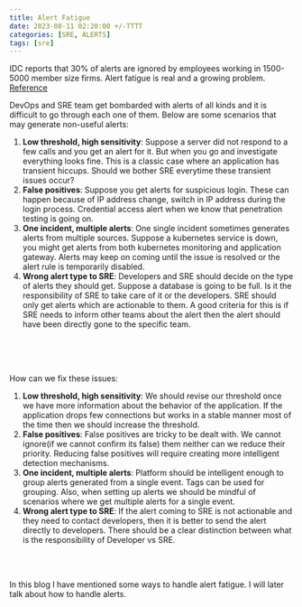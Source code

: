 ```yaml
---
title: Alert Fatigue
date: 2023-08-11 02:20:00 +/-TTTT
categories: [SRE, ALERTS]
tags: [sre]
---
```


IDC reports that 30% of alerts are ignored by employees working in 1500-5000 member size firms. Alert fatigue is real and a growing problem. [Reference](https://www.criticalstart.com/resources/in-cybersecurity-every-alert-matters/)

DevOps and SRE team get bombarded with alerts of all kinds and it is difficult to go through each one of them. 
Below are some scenarios that may generate non-useful alerts:
1. **Low threshold, high sensitivity**: Suppose a server did not respond to a few calls and you get an alert for it. But when you go and investigate everything looks fine. This is a classic case where an application has transient hiccups. Should we bother SRE everytime these transient issues occur?
2. **False positives**: Suppose you get alerts for suspicious login. These can happen because of IP address change, switch in IP address during the login process. Credential access alert when we know that penetration testing is going on.
3. **One incident, multiple alerts**: One single incident sometimes generates alerts from multiple sources. Suppose a kubernetes service is down, you might get alerts from both kubernetes monitoring and application gateway. Alerts may keep on coming until the issue is resolved or the alert rule is temporarily disabled.
4. **Wrong alert type to SRE**: Developers and SRE should decide on the type of alerts they should get. Suppose a database is going to be full. Is it the responsibility of SRE to take care of it or the developers. SRE should only get alerts which are actionable to them. A good criteria for this is if SRE needs to inform other teams about the alert then the alert should have been directly gone to the specific team. 
<br>
<br>
<br>


How can we fix these issues:
1. **Low threshold, high sensitivity**: We should revise our threshold once we have more information about the behavior of the application. If the application drops few connections but works in a stable manner most of the time then we should increase the threshold.
2. **False positives**: False positives are tricky to be dealt with. We cannot ignore(if we cannot confirm its false) them neither can we reduce their priority. Reducing false positives will require creating more intelligent detection mechanisms.
3. **One incident, multiple alerts**: Platform should be intelligent enough to group alerts generated from a single event. Tags can be used for grouping. Also, when setting up alerts we should be mindful of scenarios where we get multiple alerts for a single event.
4. **Wrong alert type to SRE**: If the alert coming to SRE is not actionable and they need to contact developers, then it is better to send the alert directly to developers. There should be a clear distinction between what is the responsibility of Developer vs SRE.
<br>
<br>


In this blog I have mentioned some ways to handle alert fatigue. I will later talk about how to handle alerts.
